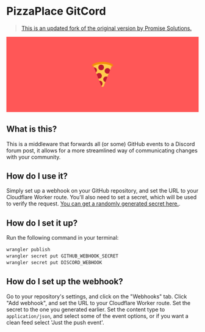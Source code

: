 # PizzaPlace GitCord

> [This is an updated fork of the original version by Promise Solutions.](https://github.com/biaw/gitcord-forum)

![PizzaPlace Banner](https://raw.githubusercontent.com/PizzaPlace/assets/main/PizzaPlaceBannerButSmaller.png)

## What is this?

This is a middleware that forwards all (or some) GitHub events to a Discord forum post, it allows for a more streamlined way of communicating changes with your community.

## How do I use it?

Simply set up a webhook on your GitHub repository, and set the URL to your Cloudflare Worker route. You'll also need to set a secret, which will be used to verify the request. [You can get a randomly generated secret here.](https://generate-secret.vercel.app/32).

## How do I set it up?

Run the following command in your terminal:

```bash
wrangler publish
wrangler secret put GITHUB_WEBHOOK_SECRET
wrangler secret put DISCORD_WEBHOOK
```

## How do I set up the webhook?

Go to your repository's settings, and click on the "Webhooks" tab. Click "Add webhook", and set the URL to your Cloudflare Worker route. Set the secret to the one you generated earlier. Set the content type to `application/json`, and select some of the event options, or if you want a clean feed select 'Just the push event'.
